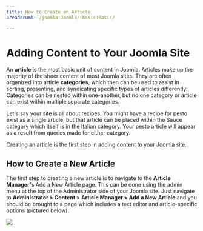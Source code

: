 ```yaml
---
title: How to Create an Article
breadcrumb: /joomla:Joomla/!basic:Basic/

---
```


Adding Content to Your Joomla Site
=========
An **article** is the most basic unit of content in Joomla. Articles make up the majority of the sheer content of most Joomla sites. They are often organized into article **categories**, which then can be used to assist in sorting, presenting, and syndicating specific types of articles differently. Categories can be nested within one-another, but no one category or article can exist within multiple separate categories.

Let's say your site is all about recipes. You might have a recipe for pesto exist as a single article, but that article can be placed within the Sauce category which itself is in the Italian category. Your pesto article will appear as a result from queries made for either category. 

Creating an article is the first step in adding content to your Joomla site.

How to Create a New Article
---------
The first step to creating a new article is to navigate to the **Article Manager's** Add a New Article page. This can be done using the admin menu at the top of the Administrator side of your Joomla site. Just navigate to **Administrator > Content > Article Manager > Add a New Article** and you should be brought to a page which includes a text editor and article-specific options (pictured below).

![][article1]

[article1]: assets/article_1.png
[article2]: assets/article_2.png
[article3]: assets/article_3.png
[article4]: assets/article_4.png
[article5]: assets/article_5.png
[article6]: assets/article_6.png
[article7]: assets/article_7.png
